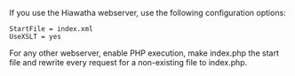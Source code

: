If you use the Hiawatha webserver, use the following configuration options:

	StartFile = index.xml
	UseXSLT = yes

For any other webserver, enable PHP execution, make index.php the start file
and rewrite every request for a non-existing file to index.php.
